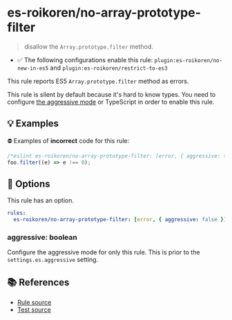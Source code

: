 # es-roikoren/no-array-prototype-filter
> disallow the `Array.prototype.filter` method.

- ✅ The following configurations enable this rule: `plugin:es-roikoren/no-new-in-es5` and `plugin:es-roikoren/restrict-to-es3`

This rule reports ES5 `Array.prototype.filter` method as errors.

This rule is silent by default because it's hard to know types. You need to configure [the aggressive mode](../#the-aggressive-mode) or TypeScript in order to enable this rule.

## 💡 Examples

⛔ Examples of **incorrect** code for this rule:

```js
/*eslint es-roikoren/no-array-prototype-filter: [error, { aggressive: true }] */
foo.filter((e) => e !== 0);
```

## 🔧 Options

This rule has an option.

```yml
rules:
  es-roikoren/no-array-prototype-filter: [error, { aggressive: false }]
```

### aggressive: boolean

Configure the aggressive mode for only this rule.
This is prior to the `settings.es.aggressive` setting.

## 📚 References

- [Rule source](https://github.com/roikoren755/eslint-plugin-es/blob/v2.0.10/src/rules/no-array-prototype-filter.ts)
- [Test source](https://github.com/roikoren755/eslint-plugin-es/blob/v2.0.10/tests/src/rules/no-array-prototype-filter.ts)

